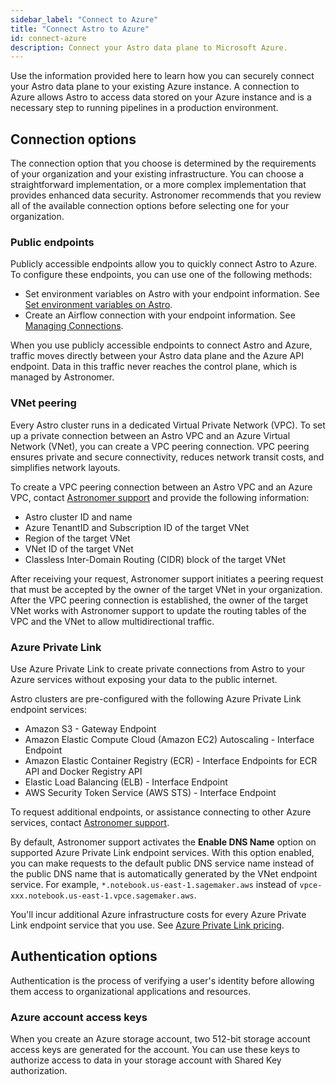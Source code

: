 ```yaml
---
sidebar_label: "Connect to Azure"
title: "Connect Astro to Azure"
id: connect-azure
description: Connect your Astro data plane to Microsoft Azure.
---
```


Use the information provided here to learn how you can securely connect your Astro data plane to your existing Azure instance. A connection to Azure allows Astro to access data stored on your Azure instance and is a necessary step to running pipelines in a production environment.

## Connection options

The connection option that you choose is determined by the requirements of your organization and your existing infrastructure. You can choose a straightforward implementation, or a more complex implementation that provides enhanced data security. Astronomer recommends that you review all of the available connection options before selecting one for your organization. 

### Public endpoints

Publicly accessible endpoints allow you to quickly connect Astro to Azure. To configure these endpoints, you can use one of the following methods:

- Set environment variables on Astro with your endpoint information. See [Set environment variables on Astro](environment-variables.md).
- Create an Airflow connection with your endpoint information. See [Managing Connections](https://airflow.apache.org/docs/apache-airflow/stable/howto/connection.html).

When you use publicly accessible endpoints to connect Astro and Azure, traffic moves directly between your Astro data plane and the Azure API endpoint. Data in this traffic never reaches the control plane, which is managed by Astronomer.

### VNet peering

Every Astro cluster runs in a dedicated Virtual Private Network (VPC). To set up a private connection between an Astro VPC and an Azure Virtual Network (VNet), you can create a VPC peering connection. VPC peering ensures private and secure connectivity, reduces network transit costs, and simplifies network layouts.

To create a VPC peering connection between an Astro VPC and an Azure VPC, contact [Astronomer support](https://cloud.astronomer.io/support) and provide the following information:

- Astro cluster ID and name
- Azure TenantID and Subscription ID of the target VNet
- Region of the target VNet
- VNet ID of the target VNet
- Classless Inter-Domain Routing (CIDR) block of the target VNet

After receiving your request, Astronomer support initiates a peering request that must be accepted by the owner of the target VNet in your organization. After the VPC peering connection is established, the owner of the target VNet works with Astronomer support to update the routing tables of the VPC and the VNet to allow multidirectional traffic.

### Azure Private Link

Use Azure Private Link to create private connections from Astro to your Azure services without exposing your data to the public internet.

Astro clusters are pre-configured with the following Azure Private Link endpoint services:

- Amazon S3 - Gateway Endpoint
- Amazon Elastic Compute Cloud (Amazon EC2) Autoscaling - Interface Endpoint
- Amazon Elastic Container Registry (ECR) - Interface Endpoints for ECR API and Docker Registry API
- Elastic Load Balancing (ELB)  - Interface Endpoint
- AWS Security Token Service (AWS STS) - Interface Endpoint

To request additional endpoints, or assistance connecting to other Azure services, contact [Astronomer support](https://cloud.astronomer.io/support).

By default, Astronomer support activates the **Enable DNS Name** option on supported Azure Private Link endpoint services.  With this option enabled, you can make requests to the default public DNS service name instead of the public DNS name that is automatically generated by the VNet endpoint service. For example, `*.notebook.us-east-1.sagemaker.aws` instead of `vpce-xxx.notebook.us-east-1.vpce.sagemaker.aws`.

You'll incur additional Azure infrastructure costs for every Azure Private Link endpoint service that you use.  See [Azure Private Link pricing](https://azure.microsoft.com/en-us/pricing/details/private-link/).

## Authentication options

Authentication is the process of verifying a user's identity before allowing them access to organizational applications and resources.

### Azure account access keys

When you create an Azure storage account, two 512-bit storage account access keys are generated for the account. You can use these keys to authorize access to data in your storage account with Shared Key authorization.
